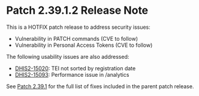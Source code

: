 # Patch 2.39.1.2 Release Note

This is a HOTFIX patch release to address security issues:

- Vulnerability in PATCH commands (CVE to follow)
- Vulnerability in Personal Access Tokens (CVE to follow)

The following usability issues are also addressed:
- [DHIS2-15020](https://dhis2.atlassian.net/browse/DHIS2-15020): TEI not sorted by registration date
- [DHIS2-15093](https://dhis2.atlassian.net/browse/DHIS2-15093): Performance issue in /analytics

See [Patch 2.39.1](ReleaseNote-2.39.1.md) for the full list of fixes included in the parent patch release.
